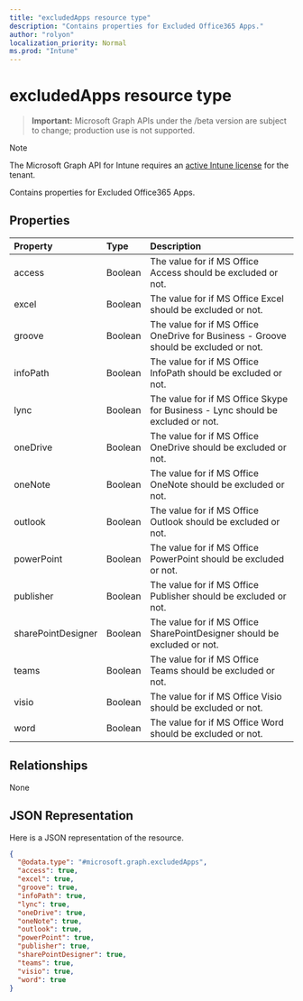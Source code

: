 ```yaml
---
title: "excludedApps resource type"
description: "Contains properties for Excluded Office365 Apps."
author: "rolyon"
localization_priority: Normal
ms.prod: "Intune"
---
```


# excludedApps resource type

> **Important:** Microsoft Graph APIs under the /beta version are subject to change; production use is not supported.

> [!NOTE]
> The Microsoft Graph API for Intune requires an [active Intune license](https://go.microsoft.com/fwlink/?linkid=839381) for the tenant.

Contains properties for Excluded Office365 Apps.

## Properties
|Property|Type|Description|
|:---|:---|:---|
|access|Boolean|The value for if MS Office Access should be excluded or not.|
|excel|Boolean|The value for if MS Office Excel should be excluded or not.|
|groove|Boolean|The value for if MS Office OneDrive for Business - Groove should be excluded or not.|
|infoPath|Boolean|The value for if MS Office InfoPath should be excluded or not.|
|lync|Boolean|The value for if MS Office Skype for Business - Lync should be excluded or not.|
|oneDrive|Boolean|The value for if MS Office OneDrive should be excluded or not.|
|oneNote|Boolean|The value for if MS Office OneNote should be excluded or not.|
|outlook|Boolean|The value for if MS Office Outlook should be excluded or not.|
|powerPoint|Boolean|The value for if MS Office PowerPoint should be excluded or not.|
|publisher|Boolean|The value for if MS Office Publisher should be excluded or not.|
|sharePointDesigner|Boolean|The value for if MS Office SharePointDesigner should be excluded or not.|
|teams|Boolean|The value for if MS Office Teams should be excluded or not.|
|visio|Boolean|The value for if MS Office Visio should be excluded or not.|
|word|Boolean|The value for if MS Office Word should be excluded or not.|

## Relationships
None

## JSON Representation
Here is a JSON representation of the resource.
<!-- {
  "blockType": "resource",
  "@odata.type": "microsoft.graph.excludedApps"
}
-->
``` json
{
  "@odata.type": "#microsoft.graph.excludedApps",
  "access": true,
  "excel": true,
  "groove": true,
  "infoPath": true,
  "lync": true,
  "oneDrive": true,
  "oneNote": true,
  "outlook": true,
  "powerPoint": true,
  "publisher": true,
  "sharePointDesigner": true,
  "teams": true,
  "visio": true,
  "word": true
}
```





